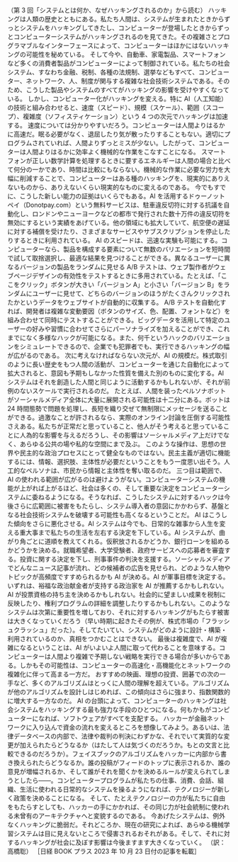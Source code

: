 ###

（第 3 回「システムとは何か、なぜハッキングされるのか」から読む）
ハッキングは人類の歴史とともにある。私たち人間は、システムが生まれたときからずっとシステムをハッキングしてきたし、コンピューターが登場したときからずっとコンピューターシステムがハッキングされるのを見てきた。その複雑さとプログラマブルなインターフェースによって、コンピューターはほかにはないハッキングの可能性を秘めている。
そして今や、自動車、家電製品、スマートフォンなど多くの消費者製品がコンピューターによって制御されている。私たちの社会システム、すなわち金融、税制、各種の法規制、選挙などもすべて、コンピューター、ネットワーク、人、制度が関与する複雑な社会技術システムである。そのため、こうした製品やシステムのすべてがハッキングの影響を受けやすくなっている。
しかし、コンピューター化がハッキングを変える。特に AI（人工知能）の技術と組み合わせると、速度（スピード）、規模（スケール）、範囲（スコープ）、複雑度（ソフィスティケーション）という 4 つの次元でハッキングは加速する。
速度については分かりやすいだろう。コンピューターは人間よりはるかに高速だ。眠る必要がなく、退屈したり気が散ったりすることもない。適切にプログラムされていれば、人間よりずっとミスが少ない。したがって、コンピューターは人間よりはるかに効率よく機械的な作業をこなすことになる。
スマートフォンが正しい数学計算を処理するときに要するエネルギーは人間の場合と比べて何分の一かであり、時間は比較にもならない。機械的な作業に必要な労力を大幅に削減することで、コンピューターはある種のハッキングを、現実的にありえないものから、ありえないくらい現実的なものに変えるのである。
今でもすでに、こうした新しい能力の証拠はいくらでもある。AI を活用するドゥーノットペイ（Donotpay.com）という無料サービスは、駐車違反切符に対する抗議を自動化し、ロンドンやニューヨークなどの都市で発行された数十万件の違反切符を無効にするという実績をあげている。他の領域にも拡大していて、航空便の遅延に対する補償を受けたり、さまざまなサービスやサブスクリプションを停止したりするときに利用されている。
AI のスピードは、迅速な実験も可能にする。コンピューターなら、製品を構成する要素について無数のバリエーションを短時間で試して取捨選択し、最適な結果を見つけることができる。異なるユーザーに異なるバージョンの製品をランダムに見せる A/B テストは、ウェブ製作者がウェブページデザインの有効性をテストするときに多用されている。たとえば、「ここをクリック」ボタンが大きい「バージョン A」と小さい「バージョン B」をランダムにユーザーに見せて、どちらのバージョンのほうがたくさんクリックされたかというデータをウェブサイトが自動的に収集する。
A/B テストを自動化すれば、開発者は複雑な変動要因（ボタンのサイズ、色、配置、フォントなど）を組み合わせて同時にテストすることができる。ビッグデータを活用して特定のユーザーの好みや習慣に合わせてさらにパーソナライズを加えることができ、これまでになく多様なハックが可能になる。また、何千というハックのバリエーションをシミュレートできるので、企業でも犯罪者でも、実行できるハッキングの幅が広がるのである。
次に考えなければならない次元が、AI の規模だ。株式取引のように長い歴史をもつ人間の活動が、コンピューターを通じた自動化によって拡大されると、意図も予期もしなかった性質を備えた別のものに変化する。AI システムはそれを創造した人間と同じように活動するかもしれないが、それが前例のないスケールで実行されるのだ。
たとえば、人間を装ったペルソナボットがソーシャルメディア全体に大量に展開される可能性は十二分にある。ボットは 24 時間態勢で問題を処理し、長短を織り交ぜて無制限にメッセージを送ることができる。過激なことが許されるなら、実際のオンライン討論を圧倒する可能性さえある。私たちが正常だと思っていること、他人がそう考えると思っていることに人為的な影響を与えるだろうし、その影響はソーシャルメディア上だけでなく、あらゆる公共の場や私的な空間にまで及ぶ。
このような操作は、思想の世界や民主的な政治プロセスにとって健全なものではない。民主主義が適切に機能するには、情報、選択肢、主体性が必要だということをもう一度思い出そう。人工的なペルソナは、市民から情報と主体性を奪い取るのだ。
三つ目は範囲で、AI の使われる範囲が広がるのは避けようがない。コンピューターシステムの機能が上がれば上がるほど、社会は多くの、そして重要な決定をコンピューターシステムに委ねるようになる。そうなれば、こうしたシステムに対するハックは今後さらに広範囲に被害をもたらし、システム導入者の意図にかかわらず、基盤となる社会技術システムを破壊する可能性も高くなるということだ。
AI はこうした傾向をさらに悪化させる。AI システムは今でも、日常的な雑事から人生を変える重大事まで私たちの生活を左右する決定を下している。AI システムが、曲がり角ごとに道順を教えてくれる。仮釈放されるかどうか、銀行ローンを組めるかどうかを決める。就職希望者、大学受験者、政府サービスへの応募者を審査する。投資に関する決定を下し、刑事事件の判決を支援する。ソーシャルメディアでどんなニュース記事が流れ、どの候補者の広告を見せられ、どのような人物やトピックが高頻度ですすめられるかも AI が決める。AI が軍事目標を決定する。
いずれは、裕福な政治献金者が支持する政治家を AI が推薦するかもしれない。AI が投票資格の持ち主を決めるかもしれない。社会的に望ましい成果を税制に反映したり、権利プログラムの詳細を調整したりするかもしれない。このようなシステムは次第に重要性を増しており、それに対するハッキングがもたらす被害は大きくなっていくだろう（早い時期に起きたその例が、株式市場の「フラッシュクラッシュ」だった）。そしてたいてい、システムがどのように設計・構築・利用されているのか、真相をつかむことはできない。
最後は複雑度で、AI が複雑になるということは、AI がいよいよ人間に取って代わることを意味する。コンピューターは人間より複雑で予期しない戦略を実行できる場合が多いからである。しかもその可能性は、コンピューターの高速化・高機能化とネットワークの複雑化に伴って高まる一方だ。
おすすめの映画、理想の投資、囲碁での次の一手など、多くのアルゴリズムはとっくに人間の理解を超えている。アルゴリズムが他のアルゴリズムを設計しはじめれば、この傾向はさらに強まり、指数関数的に増大する一方なのだ。
AI の台頭によって、コンピューターのハッキングは社会システムをハッキングする最も強力な手段のひとつになる。何もかもがコンピューターになれば、ソフトウェアがすべてを支配する。
ハッカーが金融ネットワークに入り込んで資金の流れを変えるところを想像してみよう。あるいは、法律データベースの内部で、法律や裁判の判決にわずかな、それでいて実質的な変更が加えられたらどうなるか（はたして人は気づくのだろうか。もとの文言と比較できるのだろうか）。フェイスブックのアルゴリズムをハッカーに内部から書き換えられたらどうなるか。誰の投稿がフィードのトップに表示されるか、誰の意見が増幅されるか、そして誰がそれを聞くかを決めるルールが変えられてしまうとしたら――。コンピュータープログラムが私たちの仕事、消費、会話、組織、生活に使われる日常的なシステムを操るようになれば、テクノロジーが新しく政策を決めることになる。
そして、たとえテクノロジーの力が私たちに自由をもたらすとしても、ハッカーの手にかかれば、その同じ力が社会統制に使われる未曾有のアーキテクチャへと変貌するのである。
今あげたシステムは、例外なくハッキングに脆弱だ。それどころか、現在の研究によれば、あらゆる機械学習システムは目に見えないところで侵害されるおそれがある。そして、それに対するハッキングが社会に及ぼす影響は今後ますます大きくなっていく。
（訳：高橋聡）
［日経 BOOK プラス 2023 年 10 月 23 日付の記事を転載］
